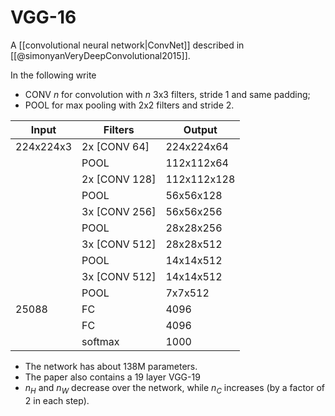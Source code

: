 # VGG-16

A [[convolutional neural network|ConvNet]] described in [[@simonyanVeryDeepConvolutional2015]].

In the following write 
- CONV $n$ for convolution with $n$ 3x3 filters, stride 1 and same padding;
- POOL for max pooling with 2x2 filters and stride 2.

| Input | Filters | Output |
|-|-|-|
|224x224x3 | 2x [CONV 64] | 224x224x64 |
| | POOL | 112x112x64 |
| | 2x [CONV 128] | 112x112x128 |
| | POOL | 56x56x128 |
| | 3x [CONV 256] | 56x56x256 |
| | POOL | 28x28x256 |
| | 3x [CONV 512] | 28x28x512 |
| | POOL | 14x14x512 |
| | 3x [CONV 512] | 14x14x512 |
| | POOL | 7x7x512 |
| 25088 | FC | 4096 |
| | FC | 4096 |
| | softmax | 1000 |

- The network has about 138M parameters.
- The paper also contains a 19 layer VGG-19
- $n_H$ and $n_W$ decrease over the network, while $n_C$ increases (by a factor of 2 in each step).